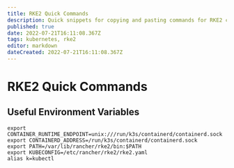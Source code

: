 ```yaml
---
title: RKE2 Quick Commands
description: Quick snippets for copying and pasting commands for RKE2 clusters. 
published: true
date: 2022-07-21T16:11:08.367Z
tags: kubernetes, rke2
editor: markdown
dateCreated: 2022-07-21T16:11:08.367Z
---
```


# RKE2 Quick Commands

## Useful Environment Variables

```
export CONTAINER_RUNTIME_ENDPOINT=unix:///run/k3s/containerd/containerd.sock
export CONTAINERD_ADDRESS=/run/k3s/containerd/containerd.sock
export PATH=/var/lib/rancher/rke2/bin:$PATH
export KUBECONFIG=/etc/rancher/rke2/rke2.yaml
alias k=kubectl
```